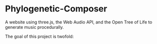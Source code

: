# Phylogenetic-Composer
A website using three.js, the Web Audio API, and the Open Tree of Life to generate music procedurally.

The goal of this project is twofold:
